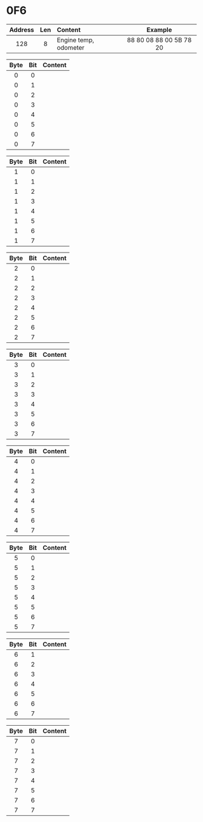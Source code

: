 # 0F6

| Address        | Len           | Content  | Example  | 
| :-------------: |:-------------:| :-----| :-----:
| 128     | 8 | Engine temp, odometer | 88 80 08 88 00 5B 78 20 |

| Byte | Bit        |  Content |
| :-------------: | :-------------: |:-------------:|
| 0 | 0 |  |
| 0 | 1 | |
| 0 | 2 | |
| 0 | 3 | |
| 0 | 4 | |
| 0 | 5 | |
| 0 | 6 | |
| 0 | 7 | |

| Byte | Bit        |  Content |
| :-------------: | :-------------: |:-------------:|
| 1 | 0 |  |
| 1 | 1 |  |
| 1 | 2 |  |
| 1 | 3 |  |
| 1 | 4 |  |
| 1 | 5 |  |
| 1 | 6 |  |
| 1 | 7 |  |

| Byte | Bit        |  Content |
| :-------------: | :-------------: |:-------------:|
| 2 | 0 |  |
| 2 | 1 |  |
| 2 | 2 |  |
| 2 | 3 |  |
| 2 | 4 |  |
| 2 | 5 |  |
| 2 | 6 |  |
| 2 | 7 |  |

| Byte | Bit        |  Content |
| :-------------: | :-------------: |:-------------:|
| 3 | 0 |  |
| 3 | 1 |  |
| 3 | 2 |  |
| 3 | 3 |  |
| 3 | 4 |  |
| 3 | 5 |  |
| 3 | 6 |  |
| 3 | 7 |  |

| Byte | Bit        |  Content |
| :-------------: | :-------------: |:-------------:|
| 4 | 0 |  |
| 4 | 1 |  |
| 4 | 2 |  |
| 4 | 3 |  |
| 4 | 4 |  |
| 4 | 5 |  |
| 4 | 6 |  |
| 4 | 7 |  |

| Byte | Bit        |  Content |
| :-------------: | :-------------: |:-------------:|
| 5 | 0 |  |
| 5 | 1 |  |
| 5 | 2 |  |
| 5 | 3 |  |
| 5 | 4 |  |
| 5 | 5 |  |
| 5 | 6 |  |
| 5 | 7 |  |

| Byte | Bit        |  Content |
| :-------------: | :-------------: |:-------------:|
| 6 | 1 |  |
| 6 | 2 |  |
| 6 | 3 |  |
| 6 | 4 |  |
| 6 | 5 |  |
| 6 | 6 |  |
| 6 | 7 |  |

| Byte | Bit        |  Content |
| :-------------: | :-------------: |:-------------:|
| 7 | 0 |  |
| 7 | 1 |  |
| 7 | 2 |  |
| 7 | 3 |  |
| 7 | 4 |  |
| 7 | 5 |  |
| 7 | 6 |  |
| 7 | 7 |  |

